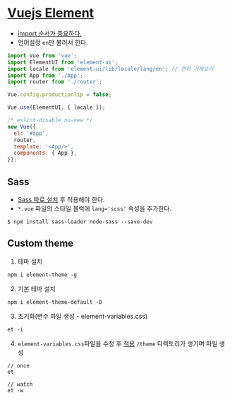 # [Vuejs Element](http://element.eleme.io/#/en-US/component/installation)

- [import 순서가 중요하다.](https://github.com/eslint/eslint/issues/5583)
- 언어설정 `en`만 불러서 한다.

```javascript
import Vue from 'vue';
import ElementUI from 'element-ui';
import locale from 'element-ui/lib/locale/lang/en'; // 언어 가져오기
import App from './App';
import router from './router';

Vue.config.productionTip = false;

Vue.use(ElementUI, { locale });

/* eslint-disable no-new */
new Vue({
  el: '#app',
  router,
  template: '<App/>',
  components: { App },
});
```

## Sass

- [Sass 따로 설치](https://vuejs-kr.github.io/jekyll/update/2017/01/17/vuejs-external-css-library/) 후 적용해야 한다.
- `*.vue` 파일의 스타일 블럭에 `lang='scss'` 속성을 추가한다.

```
$ npm install sass-loader node-sass --save-dev
```

## Custom theme

1. 테마 설치

```
npm i element-theme -g
```

2. 기본 테마 설치

```
npm i element-theme-default -D
```

3. 초기화(변수 파일 생성 - element-variables.css)

```
et -i
```

4. `element-variables.css`파일을 수정 후 [적용](http://element.eleme.io/#/en-US/component/custom-theme#build-theme)
`/theme` 디렉토리가 생기며 파일 생성

```
// once
et

// watch
et -w
```
